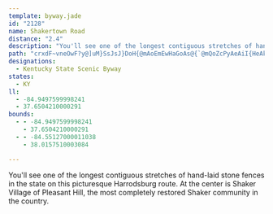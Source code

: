 ```yaml
---
template: byway.jade
id: "2128"
name: Shakertown Road
distance: "2.4"
description: "You'll see one of the longest contiguous stretches of hand-laid stone fences in the state on this picturesque Harrodsburg route. At the center is Shaker Village of Pleasant Hill, the most completely restored Shaker community in the country."
path: "crxdF~vneOwF?y@]uM}SsJsJ}DoH{@mAoEmEwHaGoAs@{`@mQoZcPyAeAiI{HeAk@wBs@w@a@_AqAyBoEs@w@y@k@_AMgHf@yAScJmDyI{EoJaCiIwEkIcHiQyKu@yCc@uCeAgFw@sF_EmK}CuG{JmQoB}CgAqAeCsBwFgD{JqJy@aAo@sAaAyEm@yAgAgAmG{EgF}Fi@y@e@{AgAgKa@{B{FmGq@Ws@AuDf@{@?{@KqC{@c[_M}Bi@cCHaFbAkBt@aGpDu@V}@F}ASmEyA{I_DiAs@o@}@_@_A_BqKgG}Qw@_B}@sAiIgKu@wAwBuG_AqAk@a@w@WwJu@kFcBuB[yBEwFL}ASo@Yu@k@wFcFs@w@a@_Ag@uBcFca@m@uByAwCgEgGqM}NwYwQe@w@Oy@]iFa@eBmFuLqCsEkFwFc[g[a\\uZkFoFu@}A_@aBIu@RgQyPy@gFMxAkk@E{Ba@_CiAuDy@qBeIoPs@y@yAeAwJoEiCeB{H_I{G{HcHuLsBaEsAgDqKw\\c@_AsTm]kBeCqTwSyB_BgEeBiNaDgQyEcDkBgA{@sAyAwBkDuAaDiPgd@eAwBwIiOsAsCc@_B[{B_AiPwA{Lu@_EeAaCs@}@uAmAgUuOsDyBgGaCqCgBo@_A{@gBy@wCI_BCuE\\uNOsEYsCiA{GsByFeOw]oJe[_AmCy@sAuDsEaFyF}D{Dy@mB_@_BK_B?sB|EceBMsD]cCeAsDeAsBsA_B}B_BiBw@_BYao@yCkF\\uB^_LlD}Cp@gD`@qBE}C{@aD_BoFyEgD{BiOyFo@]i@g@o@gAi@_BeAmFIeACaJe@cOOgKY_Eo@_DaAsBcIqI_MiP]u@Sy@GaAF{FYuJYcAo@a@oG_BeGmC}AmBcAsB[kACsAHe@vAiDjAcFLgB@iDb@iDhCiK~AsENo@FeBSsCY_B?y@Ps@pBqCN_AEcAiBeGsBuEwByDeAwAcEyD{BiAiEcBiBa@cDEkId@yCdA}BnAeBd@kCxC_C~E_AnCu@vCgAhFiApG_CvSUt@WX_Ab@mGZ}@GoAeBcDgBiNsE{@_A_Am@qB[q@oA?_@dAoFR_@ZG|BOTIRq@?_AQ_@QgAX_DKaBe@cAoEsDa@Ic@ByA|@c@E[QUu@F_Fa@sAcAkAeEuDcCw@g@{@m@yBm@_Ak@_@sB]u@a@_@s@s@mCyAeCQeB?oDMyCwCq`@{@mEgFuPs@mAoAsAw[qZyN}QcCkDsC{FwGuOy@yCiAiFsB_Mi@_BmDoHu@_Cc@sC[gFOaCAeC`Dis@HqEIgBe@gG_@gBc@_Ay@eAkN}JyBsBcCeDgHyK{EqGcMaO}MuPsFuF}a@qj@kCoCgC_AgO}CiYg@oFQiBS}_@wNiVsG_DeAcBy@cDaC{FgFyC_DcBgCcF{JaByBg@_@aI_EqBa@aQ}A}Fu@}PsCeCm@eKsE{LsGkHyC_UuHcZ{H_LkByb@sDeSyAeKeCeOmE}d@}L}FmBmFsAmCe@qDEuD^yBj@aFfBmEnAsE~@iBVaE?cEk@iBk@wCuA}GsEsT}O{BwB{CmG}@oDaAkJ_@sB}@oCe@_As@kAiAmAgJoHm@q@qAsBmAkC]{@k@mC}EiZ}AiGu@qByAsCqE{GeLoN}IgMaFsIuNeX}IwO_MmV"
designations: 
  - Kentucky State Scenic Byway
states: 
  - KY
ll: 
  - -84.9497599998241
  - 37.6504210000291
bounds: 
  - - -84.9497599998241
    - 37.6504210000291
  - - -84.55127000011038
    - 38.0157510003084

---
```


You'll see one of the longest contiguous stretches of hand-laid stone fences in the state on this picturesque Harrodsburg route. At the center is Shaker Village of Pleasant Hill, the most completely restored Shaker community in the country.